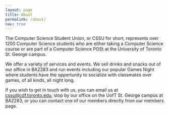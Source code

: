 ```yaml
---
layout: page
title: About
permalink: /about/
nav: true
---
```


The Computer Science Student Union, or CSSU for short, represents over 1200 Computer Science students who are either taking a Computer Science course or are part of a Computer Science POSt at the University of Toronto St. George campus.

We offer a variety of services and events. We sell drinks and snacks out of our office in BA2283 and run events including our popular Games Night where students have the oppertunity to socialize with classmates over games, of all kinds, all night long.

If you wish to get in touch with us, you can email us at <cssu@cdf.toronto.edu>, stop by our office on the UofT St. George campus at BA2283, or you can contact one of our members directly from our members page.
